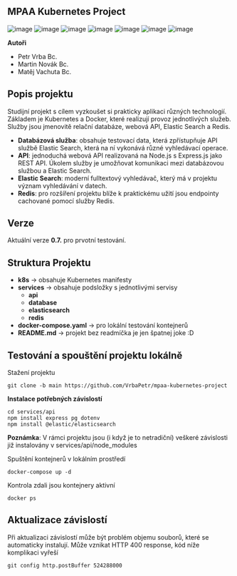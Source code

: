 ## MPAA Kubernetes Project

![image](https://img.shields.io/badge/Kubernetes-3069DE?style=for-the-badge&logo=kubernetes&logoColor=white)
![image](https://img.shields.io/badge/Docker-2CA5E0?style=for-the-badge&logo=docker&logoColor=white)
![image](https://img.shields.io/badge/Node%20js-339933?style=for-the-badge&logo=nodedotjs&logoColor=white)
![image](https://img.shields.io/badge/Express%20js-000000?style=for-the-badge&logo=express&logoColor=white)
![image](https://img.shields.io/badge/Elastic_Search-005571?style=for-the-badge&logo=elasticsearch&logoColor=white)
![image](https://img.shields.io/badge/PostgreSQL-316192?style=for-the-badge&logo=postgresql&logoColor=white)
![image](https://img.shields.io/badge/redis-CC0000.svg?&style=for-the-badge&logo=redis&logoColor=white)

**Autoři**
- Petr Vrba Bc.
- Martin Novák Bc.
- Matěj Vachuta Bc.

## Popis projektu
Studijní projekt s cílem vyzkoušet si prakticky aplikaci různých technologií. Základem je Kubernetes a Docker, které realizují provoz jednotlivých služeb. Služby jsou jmenovitě relační databáze, webová API, Elastic Search a Redis.

- **Databázová služba**: obsahuje testovací data, která zpřístupňuje API službě Elastic Search, která na ní vykonává různé vyhledávací operace.
- **API**: jednoduchá webová API realizovaná na Node.js s Express.js jako REST API. Úkolem služby je umožňovat komunikaci mezi databázovou službou a Elastic Search.
- **Elastic Search**: moderní fulltextový vyhledávač, který má v projektu význam vyhledávání v datech.
- **Redis**: pro rozšíření projektu blíže k praktickému užití jsou endpointy cachované pomocí služby Redis.

## Verze
Aktuální verze **0.7.** pro prvotní testování.

## Struktura Projektu
- **k8s** -> obsahuje Kubernetes manifesty
- **services** -> obsahuje podsložky s jednotlivými servisy
  - **api**
  - **database**
  - **elasticsearch**
  - **redis**   
- **docker-compose.yaml** -> pro lokální testování kontejnerů
- **README.md** -> projekt bez readmíčka je jen špatnej joke :D

## Testování a spouštění projektu lokálně
Stažení projektu
```
git clone -b main https://github.com/VrbaPetr/mpaa-kubernetes-project
```
**Instalace potřebných závislostí**
```
cd services/api
npm install express pg dotenv
npm install @elastic/elasticsearch    
```
**Poznámka**: V rámci projektu jsou (i když je to netradiční) veškeré závislosti již instalovány v services/api/node_modules

Spuštění kontejnerů v lokálním prostředí 
```
docker-compose up -d
```

Kontrola zdali jsou kontejnery aktivní
```
docker ps
```

## Aktualizace závislostí
Při aktualizaci závislostí může být problém objemu souborů, které se automaticky instalují. Může vznikat HTTP 400 response, kód níže komplikaci vyřeší
```
git config http.postBuffer 524288000
```